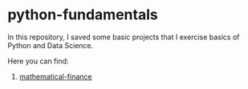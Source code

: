 # python-fundamentals
In this repository, I saved some basic projects that I exercise basics of Python and Data Science.

Here you can find:
1. [mathematical-finance](https://github.com/rogeriojunio/python-fundamentals/blob/main/mathematical-finance/mathematical-finance.ipynb)
